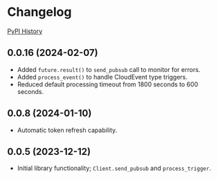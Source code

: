 # Changelog

[PyPI History](https://pypi.org/project/bibt-gcp-pubsub/#history)

## 0.0.16 (2024-02-07)

- Added `future.result()` to `send_pubsub` call to monitor for errors.
- Added `process_event()` to handle CloudEvent type triggers.
- Reduced default processing timeout from 1800 seconds to 600 seconds.

## 0.0.8 (2024-01-10)

- Automatic token refresh capability.

## 0.0.5 (2023-12-12)

- Initial library functionality; `Client.send_pubsub` and `process_trigger`.
